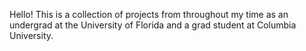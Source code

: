 Hello! This is a collection of projects from throughout my time as an undergrad at the University of Florida and a grad student at Columbia University.
